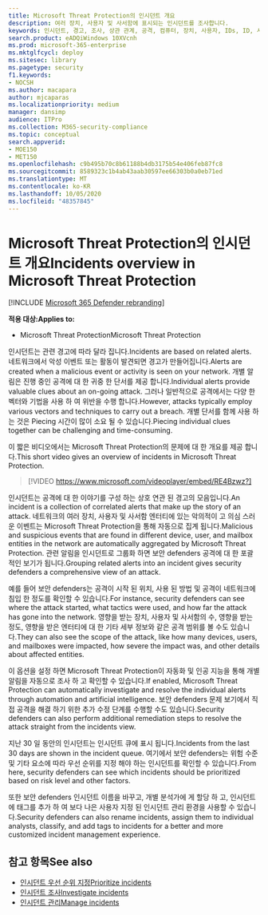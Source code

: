 ```yaml
---
title: Microsoft Threat Protection의 인시던트 개요
description: 여러 장치, 사용자 및 사서함에 표시되는 인시던트를 조사합니다.
keywords: 인시던트, 경고, 조사, 상관 관계, 공격, 컴퓨터, 장치, 사용자, IDs, ID, 사서함, 전자 메일, 365, microsoft, m365
search.product: eADQiWindows 10XVcnh
ms.prod: microsoft-365-enterprise
ms.mktglfcycl: deploy
ms.sitesec: library
ms.pagetype: security
f1.keywords:
- NOCSH
ms.author: macapara
author: mjcaparas
ms.localizationpriority: medium
manager: dansimp
audience: ITPro
ms.collection: M365-security-compliance
ms.topic: conceptual
search.appverid:
- MOE150
- MET150
ms.openlocfilehash: c9b495b70c8b61188b4db3175b54e406feb87fc8
ms.sourcegitcommit: 8589323c1b4ab43aab30597ee66303b0a0eb71ed
ms.translationtype: MT
ms.contentlocale: ko-KR
ms.lasthandoff: 10/05/2020
ms.locfileid: "48357845"
---
```

# <a name="incidents-overview-in-microsoft-threat-protection"></a><span data-ttu-id="3e743-104">Microsoft Threat Protection의 인시던트 개요</span><span class="sxs-lookup"><span data-stu-id="3e743-104">Incidents overview in Microsoft Threat Protection</span></span>

[!INCLUDE [Microsoft 365 Defender rebranding](../includes/microsoft-defender.md)]


<span data-ttu-id="3e743-105">**적용 대상:**</span><span class="sxs-lookup"><span data-stu-id="3e743-105">**Applies to:**</span></span>
- <span data-ttu-id="3e743-106">Microsoft Threat Protection</span><span class="sxs-lookup"><span data-stu-id="3e743-106">Microsoft Threat Protection</span></span>



<span data-ttu-id="3e743-107">인시던트는 관련 경고에 따라 달라 집니다.</span><span class="sxs-lookup"><span data-stu-id="3e743-107">Incidents are based on related alerts.</span></span> <span data-ttu-id="3e743-108">네트워크에서 악성 이벤트 또는 활동이 발견되면 경고가 만들어집니다.</span><span class="sxs-lookup"><span data-stu-id="3e743-108">Alerts are created when a malicious event or activity is seen on your network.</span></span> <span data-ttu-id="3e743-109">개별 알림은 진행 중인 공격에 대 한 귀중 한 단서를 제공 합니다.</span><span class="sxs-lookup"><span data-stu-id="3e743-109">Individual alerts provide valuable clues about an on-going attack.</span></span> <span data-ttu-id="3e743-110">그러나 일반적으로 공격에서는 다양 한 벡터와 기법을 사용 하 여 위반을 수행 합니다.</span><span class="sxs-lookup"><span data-stu-id="3e743-110">However, attacks typically employ various vectors and techniques to carry out a breach.</span></span> <span data-ttu-id="3e743-111">개별 단서를 함께 사용 하는 것은 Piecing 시간이 많이 소요 될 수 있습니다.</span><span class="sxs-lookup"><span data-stu-id="3e743-111">Piecing individual clues together can be challenging and time-consuming.</span></span>

<span data-ttu-id="3e743-112">이 짧은 비디오에서는 Microsoft Threat Protection의 문제에 대 한 개요를 제공 합니다.</span><span class="sxs-lookup"><span data-stu-id="3e743-112">This short video gives an overview of incidents in Microsoft Threat Protection.</span></span>
<br>

>[!VIDEO https://www.microsoft.com/videoplayer/embed/RE4Bzwz?]

<span data-ttu-id="3e743-113">인시던트는 공격에 대 한 이야기를 구성 하는 상호 연관 된 경고의 모음입니다.</span><span class="sxs-lookup"><span data-stu-id="3e743-113">An incident is a collection of correlated alerts that make up the story of an attack.</span></span> <span data-ttu-id="3e743-114">네트워크의 여러 장치, 사용자 및 사서함 엔터티에 있는 악의적이 고 의심 스러운 이벤트는 Microsoft Threat Protection을 통해 자동으로 집계 됩니다.</span><span class="sxs-lookup"><span data-stu-id="3e743-114">Malicious and suspicious events that are found in different device, user, and mailbox entities in the network are automatically aggregated by Microsoft Threat Protection.</span></span> <span data-ttu-id="3e743-115">관련 알림을 인시던트로 그룹화 하면 보안 defenders 공격에 대 한 포괄적인 보기가 됩니다.</span><span class="sxs-lookup"><span data-stu-id="3e743-115">Grouping related alerts into an incident gives security defenders a comprehensive view of an attack.</span></span> 

<span data-ttu-id="3e743-116">예를 들어 보안 defenders는 공격이 시작 된 위치, 사용 된 방법 및 공격이 네트워크에 침입 한 정도를 확인할 수 있습니다.</span><span class="sxs-lookup"><span data-stu-id="3e743-116">For instance, security defenders can see where the attack started, what tactics were used, and how far the attack has gone into the network.</span></span> <span data-ttu-id="3e743-117">영향을 받는 장치, 사용자 및 사서함의 수, 영향을 받는 정도, 영향을 받은 엔터티에 대 한 기타 세부 정보와 같은 공격 범위를 볼 수도 있습니다.</span><span class="sxs-lookup"><span data-stu-id="3e743-117">They can also see the scope of the attack, like how many devices, users, and mailboxes were impacted, how severe the impact was, and other details about affected entities.</span></span>

<span data-ttu-id="3e743-118">이 옵션을 설정 하면 Microsoft Threat Protection이 자동화 및 인공 지능을 통해 개별 알림을 자동으로 조사 하 고 확인할 수 있습니다.</span><span class="sxs-lookup"><span data-stu-id="3e743-118">If enabled, Microsoft Threat Protection can automatically investigate and resolve the individual alerts through automation and artificial intelligence.</span></span> <span data-ttu-id="3e743-119">보안 defenders 문제 보기에서 직접 공격을 해결 하기 위한 추가 수정 단계를 수행할 수도 있습니다.</span><span class="sxs-lookup"><span data-stu-id="3e743-119">Security defenders can also perform additional remediation steps to resolve the attack straight from the incidents view.</span></span> 

<span data-ttu-id="3e743-120">지난 30 일 동안의 인시던트는 인시던트 큐에 표시 됩니다.</span><span class="sxs-lookup"><span data-stu-id="3e743-120">Incidents from the last 30 days are shown in the incident queue.</span></span> <span data-ttu-id="3e743-121">여기에서 보안 defenders는 위험 수준 및 기타 요소에 따라 우선 순위를 지정 해야 하는 인시던트를 확인할 수 있습니다.</span><span class="sxs-lookup"><span data-stu-id="3e743-121">From here, security defenders can see which incidents should be prioritized based on risk level and other factors.</span></span> 

<span data-ttu-id="3e743-122">또한 보안 defenders 인시던트 이름을 바꾸고, 개별 분석가에 게 할당 하 고, 인시던트에 태그를 추가 하 여 보다 나은 사용자 지정 된 인시던트 관리 환경을 사용할 수 있습니다.</span><span class="sxs-lookup"><span data-stu-id="3e743-122">Security defenders can also rename incidents, assign them to individual analysts, classify, and add tags to incidents for a better and more customized incident management experience.</span></span>



## <a name="see-also"></a><span data-ttu-id="3e743-123">참고 항목</span><span class="sxs-lookup"><span data-stu-id="3e743-123">See also</span></span>
- [<span data-ttu-id="3e743-124">인시던트 우선 순위 지정</span><span class="sxs-lookup"><span data-stu-id="3e743-124">Prioritize incidents</span></span>](incident-queue.md)
- [<span data-ttu-id="3e743-125">인시던트 조사</span><span class="sxs-lookup"><span data-stu-id="3e743-125">Investigate incidents</span></span>](investigate-incidents.md)
- [<span data-ttu-id="3e743-126">인시던트 관리</span><span class="sxs-lookup"><span data-stu-id="3e743-126">Manage incidents</span></span>](manage-incidents.md)
